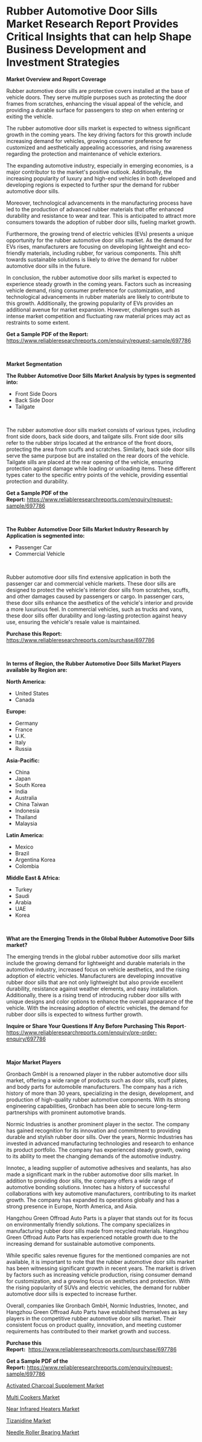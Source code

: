 <p><h1>Rubber Automotive Door Sills Market Research Report Provides Critical Insights that can help Shape Business Development and Investment Strategies</h1></p><p><strong>Market Overview and Report Coverage</strong></p>
<p><p>Rubber automotive door sills are protective covers installed at the base of vehicle doors. They serve multiple purposes such as protecting the door frames from scratches, enhancing the visual appeal of the vehicle, and providing a durable surface for passengers to step on when entering or exiting the vehicle.</p><p>The rubber automotive door sills market is expected to witness significant growth in the coming years. The key driving factors for this growth include increasing demand for vehicles, growing consumer preference for customized and aesthetically appealing accessories, and rising awareness regarding the protection and maintenance of vehicle exteriors.</p><p>The expanding automotive industry, especially in emerging economies, is a major contributor to the market's positive outlook. Additionally, the increasing popularity of luxury and high-end vehicles in both developed and developing regions is expected to further spur the demand for rubber automotive door sills.</p><p>Moreover, technological advancements in the manufacturing process have led to the production of advanced rubber materials that offer enhanced durability and resistance to wear and tear. This is anticipated to attract more consumers towards the adoption of rubber door sills, fueling market growth.</p><p>Furthermore, the growing trend of electric vehicles (EVs) presents a unique opportunity for the rubber automotive door sills market. As the demand for EVs rises, manufacturers are focusing on developing lightweight and eco-friendly materials, including rubber, for various components. This shift towards sustainable solutions is likely to drive the demand for rubber automotive door sills in the future.</p><p>In conclusion, the rubber automotive door sills market is expected to experience steady growth in the coming years. Factors such as increasing vehicle demand, rising consumer preference for customization, and technological advancements in rubber materials are likely to contribute to this growth. Additionally, the growing popularity of EVs provides an additional avenue for market expansion. However, challenges such as intense market competition and fluctuating raw material prices may act as restraints to some extent.</p></p>
<p><strong>Get a Sample PDF of the Report:</strong> <a href="https://www.reliableresearchreports.com/enquiry/request-sample/697786">https://www.reliableresearchreports.com/enquiry/request-sample/697786</a></p>
<p>&nbsp;</p>
<p><strong>Market Segmentation</strong></p>
<p><strong>The Rubber Automotive Door Sills Market Analysis by types is segmented into:</strong></p>
<p><ul><li>Front Side Doors</li><li>Back Side Door</li><li>Tailgate</li></ul></p>
<p>&nbsp;</p>
<p><p>The rubber automotive door sills market consists of various types, including front side doors, back side doors, and tailgate sills. Front side door sills refer to the rubber strips located at the entrance of the front doors, protecting the area from scuffs and scratches. Similarly, back side door sills serve the same purpose but are installed on the rear doors of the vehicle. Tailgate sills are placed at the rear opening of the vehicle, ensuring protection against damage while loading or unloading items. These different types cater to the specific entry points of the vehicle, providing essential protection and durability.</p></p>
<p><strong>Get a Sample PDF of the Report:</strong>&nbsp;<a href="https://www.reliableresearchreports.com/enquiry/request-sample/697786">https://www.reliableresearchreports.com/enquiry/request-sample/697786</a></p>
<p>&nbsp;</p>
<p><strong>The Rubber Automotive Door Sills Market Industry Research by Application is segmented into:</strong></p>
<p><ul><li>Passenger Car</li><li>Commercial Vehicle</li></ul></p>
<p>&nbsp;</p>
<p><p>Rubber automotive door sills find extensive application in both the passenger car and commercial vehicle markets. These door sills are designed to protect the vehicle's interior door sills from scratches, scuffs, and other damages caused by passengers or cargo. In passenger cars, these door sills enhance the aesthetics of the vehicle's interior and provide a more luxurious feel. In commercial vehicles, such as trucks and vans, these door sills offer durability and long-lasting protection against heavy use, ensuring the vehicle's resale value is maintained.</p></p>
<p><strong>Purchase this Report:</strong>&nbsp; <a href="https://www.reliableresearchreports.com/purchase/697786">https://www.reliableresearchreports.com/purchase/697786</a></p>
<p>&nbsp;</p>
<p><strong>In terms of Region, the Rubber Automotive Door Sills Market Players available by Region are:</strong></p>
<p>
    <p> <strong> North America: </strong>
        <ul>
            <li>United States</li>
            <li>Canada</li>
        </ul>
        </p> 
    <p> <strong> Europe: </strong>
        <ul>
            <li>Germany</li>
            <li>France</li>
            <li>U.K.</li>
            <li>Italy</li>
            <li>Russia</li>
        </ul>
        </p> 
    <p> <strong> Asia-Pacific: </strong>
        <ul>
            <li>China</li>
            <li>Japan</li>
            <li>South Korea</li>
            <li>India</li>
            <li>Australia</li>
            <li>China Taiwan</li>
            <li>Indonesia</li>
            <li>Thailand</li>
            <li>Malaysia</li>
        </ul>
        </p> 
    <p> <strong> Latin America: </strong>
        <ul>
            <li>Mexico</li>
            <li>Brazil</li>
            <li>Argentina Korea</li>
            <li>Colombia</li>
        </ul>
        </p> 
    <p> <strong> Middle East & Africa: </strong>
        <ul>
            <li>Turkey</li>
            <li>Saudi</li>
            <li>Arabia</li>
            <li>UAE</li>
            <li>Korea</li>
        </ul>
    </p>
    </p>
<p>&nbsp;</p>
<p><strong>What are the Emerging Trends in the Global Rubber Automotive Door Sills market?</strong></p>
<p><p>The emerging trends in the global rubber automotive door sills market include the growing demand for lightweight and durable materials in the automotive industry, increased focus on vehicle aesthetics, and the rising adoption of electric vehicles. Manufacturers are developing innovative rubber door sills that are not only lightweight but also provide excellent durability, resistance against weather elements, and easy installation. Additionally, there is a rising trend of introducing rubber door sills with unique designs and color options to enhance the overall appearance of the vehicle. With the increasing adoption of electric vehicles, the demand for rubber door sills is expected to witness further growth.</p></p>
<p><strong>Inquire or Share Your Questions If Any Before Purchasing This Report</strong>- <a href="https://www.reliableresearchreports.com/enquiry/pre-order-enquiry/697786">https://www.reliableresearchreports.com/enquiry/pre-order-enquiry/697786</a></p>
<p>&nbsp;</p>
<p><strong>Major Market Players</strong></p>
<p><p>Gronbach GmbH is a renowned player in the rubber automotive door sills market, offering a wide range of products such as door sills, scuff plates, and body parts for automobile manufacturers. The company has a rich history of more than 30 years, specializing in the design, development, and production of high-quality rubber automotive components. With its strong engineering capabilities, Gronbach has been able to secure long-term partnerships with prominent automotive brands.</p><p>Normic Industries is another prominent player in the sector. The company has gained recognition for its innovation and commitment to providing durable and stylish rubber door sills. Over the years, Normic Industries has invested in advanced manufacturing technologies and research to enhance its product portfolio. The company has experienced steady growth, owing to its ability to meet the changing demands of the automotive industry.</p><p>Innotec, a leading supplier of automotive adhesives and sealants, has also made a significant mark in the rubber automotive door sills market. In addition to providing door sills, the company offers a wide range of automotive bonding solutions. Innotec has a history of successful collaborations with key automotive manufacturers, contributing to its market growth. The company has expanded its operations globally and has a strong presence in Europe, North America, and Asia.</p><p>Hangzhou Green Offroad Auto Parts is a player that stands out for its focus on environmentally friendly solutions. The company specializes in manufacturing rubber door sills made from recycled materials. Hangzhou Green Offroad Auto Parts has experienced notable growth due to the increasing demand for sustainable automotive components.</p><p>While specific sales revenue figures for the mentioned companies are not available, it is important to note that the rubber automotive door sills market has been witnessing significant growth in recent years. The market is driven by factors such as increasing vehicle production, rising consumer demand for customization, and a growing focus on aesthetics and protection. With the rising popularity of SUVs and electric vehicles, the demand for rubber automotive door sills is expected to increase further.</p><p>Overall, companies like Gronbach GmbH, Normic Industries, Innotec, and Hangzhou Green Offroad Auto Parts have established themselves as key players in the competitive rubber automotive door sills market. Their consistent focus on product quality, innovation, and meeting customer requirements has contributed to their market growth and success.</p></p>
<p><strong>Purchase this Report:</strong>&nbsp;&nbsp;<a href="https://www.reliableresearchreports.com/purchase/697786">https://www.reliableresearchreports.com/purchase/697786</a></p>
<p></p>
<p><strong>Get a Sample PDF of the Report:</strong>&nbsp;<a href="https://www.reliableresearchreports.com/enquiry/request-sample/697786">https://www.reliableresearchreports.com/enquiry/request-sample/697786</a></p>
<p><p><a href="https://medium.com/@lindabrewer15/activated-charcoal-supplement-market-competitive-analysis-market-trends-and-forecast-to-2030-e4aa635d3faa">Activated Charcoal Supplement Market</a></p><p><a href="https://github.com/ChiragRp1/Market-Research-Report-List-1/blob/main/multi-cookers-market.md">Multi Cookers Market</a></p><p><a href="https://www.linkedin.com/pulse/near-infrared-heaters-market-size-growth-forecast-from-2023-j7vpc/">Near Infrared Heaters Market</a></p><p><a href="https://medium.com/@emilywest91/tizanidine-market-trends-and-market-analysis-forecasted-for-period-2023-2030-5a4d1a7aaaf1">Tizanidine Market</a></p><p><a href="https://www.linkedin.com/pulse/needle-roller-bearing-market-size-growth-forecast-j7oyc/">Needle Roller Bearing Market</a></p></p>